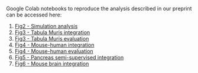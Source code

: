 
Google Colab notebooks to reproduce the analysis described in our preprint can be accessed here:

1. [Fig2 - Simulation analysis](https://colab.research.google.com/drive/1LEDnRwFH2v166T-pUaCYb6TZMgfViO-W?usp=sharing)
2. [Fig3 - Tabula Muris integration](https://colab.research.google.com/drive/1y2z0vQmA2SQNrj9XAfuhiFDm19XeubOn?usp=sharing)
3. [Fig3 - Tabula Muris evaluation](https://colab.research.google.com/drive/1bxekVOIfBaeScx5Rh1S4iEEAn1QsqOSH?usp=sharing)
4. [Fig4 - Mouse-human integration](https://colab.research.google.com/drive/1oy5b9HoKrPktOB3KqHvhtOOflFmrfPRr?usp=sharing)
5. [Fig4 - Mouse-human evaluation](https://colab.research.google.com/drive/12alsy9-ANbFVRQ7jmOYO2VoE6BLZuJqZ?usp=sharing)
6. [Fig5 - Pancreas semi-supervised integration](https://colab.research.google.com/drive/1Ulj0ghqdRMjedUQKHECyoQQyl8j4tdJF?usp=sharing)
7. [Fig6 - Mouse brain integration]()

